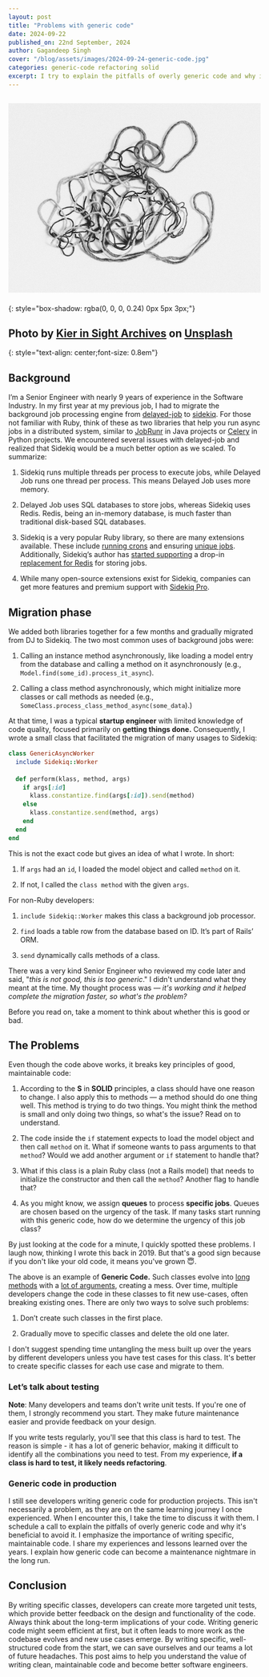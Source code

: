```yaml
---
layout: post
title: "Problems with generic code"
date: 2024-09-22
published_on: 22nd September, 2024
author: Gagandeep Singh
cover: "/blog/assets/images/2024-09-24-generic-code.jpg"
categories: generic-code refactoring solid
excerpt: I try to explain the pitfalls of overly generic code and why it's beneficial to avoid it.  I share my experiences and lessons learned over the years. I explain how generic code can become a maintenance nightmare in the long run..
---
```


![cover-photo](/blog/assets/images/2024-09-24-generic-code.jpg)
---
{: style="box-shadow: rgba(0, 0, 0, 0.24) 0px 5px 3px;"}

Photo by <a href="https://unsplash.com/@kierinsightarchives?utm_content=creditCopyText&utm_medium=referral&utm_source=unsplash">Kier in Sight Archives</a> on <a href="https://unsplash.com/photos/black-and-white-heart-sketch-4bhhwmsYl-c?utm_content=creditCopyText&utm_medium=referral&utm_source=unsplash">Unsplash</a>
---
{: style="text-align: center;font-size: 0.8em"}

## Background

I’m a Senior Engineer with nearly 9 years of experience in the Software Industry. In my first year at my previous job, I had to migrate the background job processing engine from [delayed-job](https://github.com/collectiveidea/delayed_job) to [sidekiq](https://github.com/sidekiq/sidekiq/). For those not familiar with Ruby, think of these as two libraries that help you run async jobs in a distributed system, similar to [JobRunr](https://www.jobrunr.io/en/) in Java projects or [Celery](https://docs.celeryq.dev/en/stable/) in Python projects. We encountered several issues with delayed-job and realized that Sidekiq would be a much better option as we scaled. To summarize:

1. Sidekiq runs multiple threads per process to execute jobs, while Delayed Job runs one thread per process. This means Delayed Job uses more memory.

2. Delayed Job uses SQL databases to store jobs, whereas Sidekiq uses Redis. Redis, being an in-memory database, is much faster than traditional disk-based SQL databases.

3. Sidekiq is a very popular Ruby library, so there are many extensions available. These include [running crons](https://github.com/sidekiq-cron/sidekiq-cron) and ensuring [unique jobs](https://github.com/mhenrixon/sidekiq-unique-jobs). Additionally, Sidekiq’s author has [started supporting](https://github.com/sidekiq/sidekiq/wiki/Using-Dragonfly) a drop-in [replacement for Redis](https://www.mikeperham.com/2024/02/01/supporting-dragonfly/) for storing jobs.

4. While many open-source extensions exist for Sidekiq, companies can get more features and premium support with [Sidekiq Pro](https://sidekiq.org/products/pro.html).


## Migration phase

We added both libraries together for a few months and gradually migrated from DJ to Sidekiq. The two most common uses of background jobs were:

1. Calling an instance method asynchronously, like loading a model entry from the database and calling a method on it asynchronously (e.g., `Model.find(some_id).process_it_async`).

2. Calling a class method asynchronously, which might initialize more classes or call methods as needed (e.g., `SomeClass.process_class_method_async(some_data`).)


At that time, I was a typical **startup engineer** with limited knowledge of code quality, focused primarily on **getting things done.** Consequently, I wrote a small class that facilitated the migration of many usages to Sidekiq:

```ruby
class GenericAsyncWorker
  include Sidekiq::Worker

  def perform(klass, method, args)
    if args[:id]
      klass.constantize.find(args[:id]).send(method)
    else
      klass.constantize.send(method, args)
    end
  end
end
```

This is not the exact code but gives an idea of what I wrote. In short:

1. If `args` had an `id`, I loaded the model object and called `method` on it.

2. If not, I called the `class method` with the given `args`.


For non-Ruby developers:

1. `include Sidekiq::Worker` makes this class a background job processor.

2. `find` loads a table row from the database based on ID. It’s part of Rails’ ORM.

3. `send` dynamically calls methods of a class.


There was a very kind Senior Engineer who reviewed my code later and said, "*this is not good, this is too generic*." I didn't understand what they meant at the time. My thought process was — *it's working and it helped complete the migration faster, so what's the problem?*

Before you read on, take a moment to think about whether this is good or bad.

## The Problems

Even though the code above works, it breaks key principles of good, maintainable code:

1. According to the **S** in **SOLID** principles, a class should have one reason to change. I also apply this to methods — a method should do one thing well. This method is trying to do two things. You might think the method is small and only doing two things, so what's the issue? Read on to understand.

2. The code inside the `if` statement expects to load the model object and then call `method` on it. What if someone wants to pass arguments to that `method`? Would we add another argument or `if` statement to handle that?

3. What if this class is a plain Ruby class (not a Rails model) that needs to initialize the constructor and then call the `method`? Another flag to handle that?

4. As you might know, we assign **queues** to process **specific jobs**. Queues are chosen based on the urgency of the task. If many tasks start running with this generic code, how do we determine the urgency of this job class?


By just looking at the code for a minute, I quickly spotted these problems. I laugh now, thinking I wrote this back in 2019. But that's a good sign because if you don't like your old code, it means you've grown 😇.

The above is an example of **Generic Code.** Such classes evolve into [long methods](https://refactoring.guru/smells/long-method) with a [lot of arguments](https://refactoring.guru/smells/long-parameter-list), creating a mess. Over time, multiple developers change the code in these classes to fit new use-cases, often breaking existing ones. There are only two ways to solve such problems:

1. Don’t create such classes in the first place.

2. Gradually move to specific classes and delete the old one later.


I don't suggest spending time untangling the mess built up over the years by different developers unless you have test cases for this class. It's better to create specific classes for each use case and migrate to them.

### Let’s talk about testing

**Note**: Many developers and teams don't write unit tests. If you're one of them, I strongly recommend you start. They make future maintenance easier and provide feedback on your design.

If you write tests regularly, you'll see that this class is hard to test. The reason is simple - it has a lot of generic behavior, making it difficult to identify all the combinations you need to test. From my experience, **if a class is hard to test, it likely needs refactoring**.

### Generic code in production

I still see developers writing generic code for production projects. This isn't necessarily a problem, as they are on the same learning journey I once experienced. When I encounter this, I take the time to discuss it with them. I schedule a call to explain the pitfalls of overly generic code and why it's beneficial to avoid it. I emphasize the importance of writing specific, maintainable code. I share my experiences and lessons learned over the years. I explain how generic code can become a maintenance nightmare in the long run.

## Conclusion

By writing specific classes, developers can create more targeted unit tests, which provide better feedback on the design and functionality of the code. Always think about the long-term implications of your code. Writing generic code might seem efficient at first, but it often leads to more work as the codebase evolves and new use cases emerge. By writing specific, well-structured code from the start, we can save ourselves and our teams a lot of future headaches. This post aims to help you understand the value of writing clean, maintainable code and become better software engineers.
